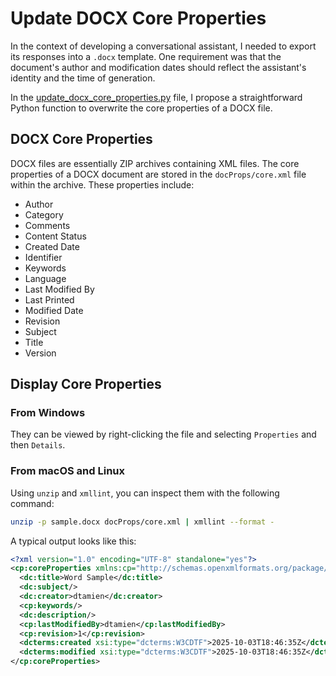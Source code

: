 # Update DOCX Core Properties

In the context of developing a conversational assistant, I needed to export its responses into a `.docx` template. One requirement was that the document's author and modification dates should reflect the assistant's identity and the time of generation.

In the [update_docx_core_properties.py](update_docx_core_properties.py) file, I propose a straightforward Python function to overwrite the core properties of a DOCX file.

## DOCX Core Properties

DOCX files are essentially ZIP archives containing XML files. The core properties of a DOCX document are stored in the `docProps/core.xml` file within the archive. These properties include:

- Author
- Category
- Comments
- Content Status
- Created Date
- Identifier
- Keywords
- Language
- Last Modified By
- Last Printed
- Modified Date
- Revision
- Subject
- Title
- Version

## Display Core Properties

### From Windows

They can be viewed by right-clicking the file and selecting `Properties` and then `Details`.

### From macOS and Linux

Using `unzip` and `xmllint`, you can inspect them with the following command:

```sh
unzip -p sample.docx docProps/core.xml | xmllint --format -
```

A typical output looks like this:

```xml
<?xml version="1.0" encoding="UTF-8" standalone="yes"?>
<cp:coreProperties xmlns:cp="http://schemas.openxmlformats.org/package/2006/metadata/core-properties" xmlns:dc="http://purl.org/dc/elements/1.1/" xmlns:dcterms="http://purl.org/dc/terms/" xmlns:dcmitype="http://purl.org/dc/dcmitype/" xmlns:xsi="http://www.w3.org/2001/XMLSchema-instance">
  <dc:title>Word Sample</dc:title>
  <dc:subject/>
  <dc:creator>dtamien</dc:creator>
  <cp:keywords/>
  <dc:description/>
  <cp:lastModifiedBy>dtamien</cp:lastModifiedBy>
  <cp:revision>1</cp:revision>
  <dcterms:created xsi:type="dcterms:W3CDTF">2025-10-03T18:46:35Z</dcterms:created>
  <dcterms:modified xsi:type="dcterms:W3CDTF">2025-10-03T18:46:35Z</dcterms:modified>
</cp:coreProperties>
```
